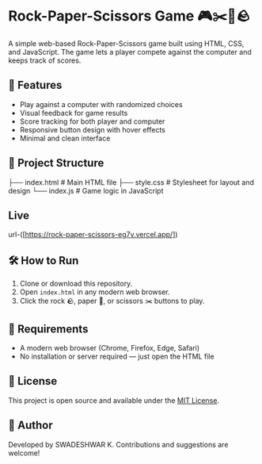 # Rock-Paper-Scissors Game 🎮✂️📄🪨

A simple web-based Rock-Paper-Scissors game built using HTML, CSS, and JavaScript. The game lets a player compete against the computer and keeps track of scores.

## 🚀 Features

- Play against a computer with randomized choices
- Visual feedback for game results
- Score tracking for both player and computer
- Responsive button design with hover effects
- Minimal and clean interface

## 📂 Project Structure

├── index.html # Main HTML file
├── style.css # Stylesheet for layout and design
└── index.js # Game logic in JavaScript

## Live
url-([https://rock-paper-scissors-eg7v.vercel.app/])



## 🛠 How to Run

1. Clone or download this repository.
2. Open `index.html` in any modern web browser.
3. Click the rock 🪨, paper 📄, or scissors ✂️ buttons to play.

## 🔧 Requirements

- A modern web browser (Chrome, Firefox, Edge, Safari)
- No installation or server required — just open the HTML file


## 📜 License

This project is open source and available under the [MIT License](LICENSE).

## 🙌 Author

Developed by SWADESHWAR K. Contributions and suggestions are welcome!
